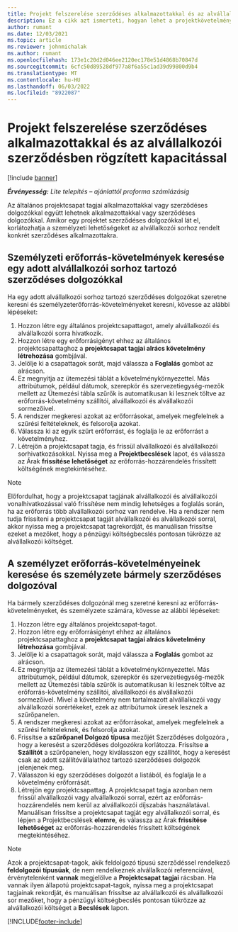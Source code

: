 ```yaml
---
title: Projekt felszerelése szerződéses alkalmazottakkal és az alvállalkozói szerződésben rögzített kapacitással
description: Ez a cikk azt ismerteti, hogyan lehet a projektkövetelményeket szerződéses dolgozók vagy alvállalkozói kapacitás használatával személyzettel ellátni a Microsoftban Dynamics 365 Project Operations.
author: rumant
ms.date: 12/03/2021
ms.topic: article
ms.reviewer: johnmichalak
ms.author: rumant
ms.openlocfilehash: 173e1c20d2d046ee2120ec178e51d4868b70847d
ms.sourcegitcommit: 6cfc50d89528df977a8f6a55c1ad39d99800d9b4
ms.translationtype: MT
ms.contentlocale: hu-HU
ms.lasthandoff: 06/03/2022
ms.locfileid: "8922087"
---
```

# <a name="staffing-a-project-with-contract-workers-and-subcontracted-capacity"></a>Projekt felszerelése szerződéses alkalmazottakkal és az alvállalkozói szerződésben rögzített kapacitással

[!include [banner](../../includes/dataverse-preview.md)]

_**Érvényesség:** Lite telepítés – ajánlattól proforma számlázásig_

Az általános projektcsapat tagjai alkalmazottakkal vagy szerződéses dolgozókkal együtt lehetnek alkalmazottakkal vagy szerződéses dolgozókkal. Amikor egy projektet szerződéses dolgozókkal lát el, korlátozhatja a személyzeti lehetőségeket az alvállalkozói sorhoz rendelt konkrét szerződéses alkalmazottakra. 

## <a name="search-for-staff-resource-requirements-with-contract-workers-that-belong-to-a-specific-subcontract-line"></a>Személyzeti erőforrás-követelmények keresése egy adott alvállalkozói sorhoz tartozó szerződéses dolgozókkal

Ha egy adott alvállalkozói sorhoz tartozó szerződéses dolgozókat szeretne keresni és személyzeterőforrás-követelményeket keresni, kövesse az alábbi lépéseket:

1. Hozzon létre egy általános projektcsapattagot, amely alvállalkozói és alvállalkozói sorra hivatkozik.
2. Hozzon létre egy erőforrásigényt ehhez az általános projektcsapattaghoz a **projektcsapat tagjai alrács követelmény létrehozása** gombjával.
3. Jelölje ki a csapattagok sorát, majd válassza a **Foglalás** gombot az alrácson. 
4. Ez megnyitja az ütemezési táblát a követelménykörnyezettel. Más attribútumok, például dátumok, szerepkör és szervezetiegység-mezők mellett az Ütemezési tábla szűrők is automatikusan ki lesznek töltve az erőforrás-követelmény szállítói, alvállalkozói és alvállalkozói sormezőivel.
5. A rendszer megkeresi azokat az erőforrásokat, amelyek megfelelnek a szűrési feltételeknek, és felsorolja azokat. 
6. Válassza ki az egyik szűrt erőforrást, és foglalja le az erőforrást a követelményhez. 
7. Létrejön a projektcsapat tagja, és frissül alvállalkozói és alvállalkozói sorhivatkozásokkal. Nyissa meg a **Projektbecslések** lapot, és válassza az Árak **frissítése lehetőséget** az erőforrás-hozzárendelés frissített költségének megtekintéséhez. 

> [!NOTE]
> Előfordulhat, hogy a projektcsapat tagjának alvállalkozói és alvállalkozói vonalhivatkozással való frissítése nem mindig lehetséges a foglalás során, ha az erőforrás több alvállalkozói sorhoz van rendelve. Ha a rendszer nem tudja frissíteni a projektcsapat tagját alvállalkozói és alvállalkozói sorral, akkor nyissa meg a projektcsapat tagrekordját, és manuálisan frissítse ezeket a mezőket, hogy a pénzügyi költségbecslés pontosan tükrözze az alvállalkozói költséget.

## <a name="search-for-and-staff-resource-requirements-with-any-contract-worker"></a>A személyzet erőforrás-követelményeinek keresése és személyzete bármely szerződéses dolgozóval

Ha bármely szerződéses dolgozónál meg szeretné keresni az erőforrás-követelményeket, és személyzete számára, kövesse az alábbi lépéseket:

1. Hozzon létre egy általános projektcsapat-tagot.
2. Hozzon létre egy erőforrásigényt ehhez az általános projektcsapattaghoz a **projektcsapat tagjai alrács követelmény létrehozása** gombjával.
3. Jelölje ki a csapattagok sorát, majd válassza a **Foglalás** gombot az alrácson. 
4. Ez megnyitja az ütemezési táblát a követelménykörnyezettel. Más attribútumok, például dátumok, szerepkör és szervezetiegység-mezők mellett az Ütemezési tábla szűrők is automatikusan ki lesznek töltve az erőforrás-követelmény szállítói, alvállalkozói és alvállalkozói sormezőivel. Mivel a követelmény nem tartalmazott alvállalkozói vagy alvállalkozói sorértékeket, ezek az attribútumok üresek lesznek a szűrőpanelen.
5. A rendszer megkeresi azokat az erőforrásokat, amelyek megfelelnek a szűrési feltételeknek, és felsorolja azokat.
6. Frissítse a **szűrőpanel Dolgozó típusa** mezőjét Szerződéses dolgozóra **,** hogy a keresést a szerződéses dolgozókra korlátozza. Frissítse **a Szállítót** a szűrőpanelen, hogy kiválasszon egy szállítót, hogy a keresést csak az adott szállítóvállalathoz tartozó szerződéses dolgozók jelenjenek meg.
7. Válasszon ki egy szerződéses dolgozót a listából, és foglalja le a követelmény erőforrását.
8. Létrejön egy projektcsapattag. A projektcsapat tagja azonban nem frissül alvállalkozói vagy alvállalkozói sorral, ezért az erőforrás-hozzárendelés nem kerül az alvállalkozói díjszabás használatával. Manuálisan frissítse a projektcsapat tagját egy alvállalkozói sorral, és lépjen a Projektbecslések **elemre**, és válassza az Árak **frissítése lehetőséget** az erőforrás-hozzárendelés frissített költségének megtekintéséhez.

> [!NOTE]
> Azok a projektcsapat-tagok, akik feldolgozó típusú szerződéssel rendelkező **feldolgozói** **típusúak**, de nem rendelkeznek alvállalkozói referenciával, érvénytelenként **vannak** megjelölve a **Projektcsapat tagjai** rácsban. Ha vannak ilyen állapotú projektcsapat-tagok, nyissa meg a projektcsapat tagjainak rekordját, és manuálisan frissítse az alvállalkozói és alvállalkozói sor mezőket, hogy a pénzügyi költségbecslés pontosan tükrözze az alvállalkozói költséget a **Becslések** lapon. 


[!INCLUDE[footer-include](../../includes/footer-banner.md)]
